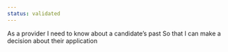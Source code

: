 ```yaml
---
status: validated
---
```

As a provider
I need to know about a candidate’s past
So that I can make a decision about their application
